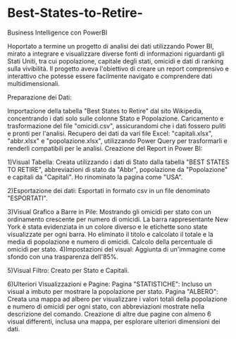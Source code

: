 # Best-States-to-Retire-
Business Intelligence con PowerBI



Hoportato a termine un progetto di analisi dei dati utilizzando Power BI, mirato a integrare e visualizzare diverse fonti di informazioni riguardanti gli Stati Uniti, tra cui popolazione, capitale degli stati, omicidi e dati di ranking sulla vivibilità. Il progetto aveva l'obiettivo di creare un report comprensivo e interattivo che potesse essere facilmente navigato e comprendere dati multidimensionali.

Preparazione dei Dati:

Importazione della tabella "Best States to Retire" dal sito Wikipedia, concentrando i dati solo sulle colonne Stato e Popolazione.
Caricamento e trasformazione del file "omicidi.csv", assicurandomi che i dati fossero puliti e pronti per l'analisi.
Recupero dei dati da vari file Excel: "capitali.xlsx", "abbr.xlsx" e "popolazione.xlsx", utilizzando Power Query per trasformarli e renderli compatibili per le analisi.
Creazione del Report in Power BI:

1)Visual Tabella: Creata utilizzando i dati di Stato dalla tabella "BEST STATES TO RETIRE", abbreviazioni di stato da "Abbr", popolazione da "Popolazione" e capitali da "Capitali". Ho rinominato la pagina come "USA".

2)Esportazione dei dati: Esportati in formato csv in un file denominato "ESPORTATI".

3)Visual Grafico a Barre in Pile:
Mostrando gli omicidi per stato con un ordinamento crescente per numero di omicidi. La barra rappresentante New York è stata evidenziata in un colore diverso e le etichette sono state visualizzate per ogni barra. Ho eliminato il titolo e calcolato il totale e la media di popolazione e numero di omicidi.
Calcolo della percentuale di omicidi per stato.
4)Impostazioni del visual: Aggiunta di un'immagine come sfondo con una trasparenza dell'85%.

5)Visual Filtro:
Creato per Stato e Capitali.

6)Ulteriori Visualizzazioni e Pagine:
Pagina "STATISTICHE": Incluso un visual a imbuto per mostrare la popolazione per stato.
Pagina "ALBERO": Creata una mappa ad albero per visualizzare i valori totali della popolazione e numero di omicidi per ogni stato, con abbreviazioni mostrate nella descrizione del comando.
Creazione di altre due pagine con almeno 6 visual differenti, inclusa una mappa, per esplorare ulteriori dimensioni dei dati.
